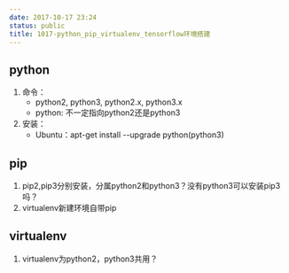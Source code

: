 ```yaml
---
date: 2017-10-17 23:24
status: public
title: 1017-python_pip_virtualenv_tensorflow环境搭建
---
```


## python
1. 命令：
    * python2, python3, python2.x, python3.x
    * python: 不一定指向python2还是python3
2. 安装：
    * Ubuntu：apt-get install --upgrade python(python3)
    
## pip
1. pip2,pip3分别安装，分属python2和python3？没有python3可以安装pip3吗？
2. virtualenv新建环境自带pip

## virtualenv
1. virtualenv为python2，python3共用？
